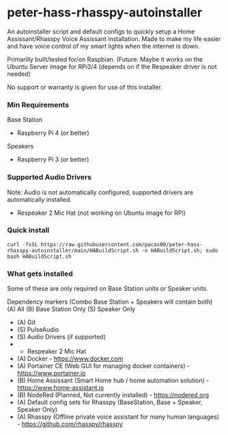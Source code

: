 # peter-hass-rhasspy-autoinstaller
An autoinstaller script and default configs to quickly setup a Home Assissant/Rhasspy Voice Assissant installation.
Made to make my life easier and have voice control of my smart lights when the internet is down.

Primarilly built/tested for/on Raspbian. (Future: Maybe it works on the Ubuntu Server image for RPi3/4 (depends on if the Respeaker driver is not needed)
 
No support or warranty is given for use of this installer.

### Min Requirements

Base Station
- Raspberry Pi 4 (or better)


Speakers
- Raspberry Pi 3 (or better)


### Supported Audio Drivers
Note: Audio is not automatically configured, supported drivers are automatically installed.

- Respeaker 2 Mic Hat (not working on Ubuntu image for RPi)



### Quick install 

`curl -fsSL https://raw.githubusercontent.com/pacas00/peter-hass-rhasspy-autoinstaller/main/HABuildScript.sh -o HABuildScript.sh; sudo bash HABuildScript.sh`


### What gets installed
Some of these are only required on Base Station units or Speaker units.

Dependency markers (Combo Base Station + Speakers will contain both)
(A) All
(B) Base Station Only
(S) Speaker Only

- (A) Git
- (S) PulseAudio
- (S) Audio Drivers (if supported)
- - Respeaker 2 Mic Hat
- (A) Docker - https://www.docker.com
- (A) Portainer CE (Web GUI for managing docker containers) - https://www.portainer.io
- (B) Home Assissant (Smart Home hub / home automation solution) - https://www.home-assistant.io
- (B) NodeRed (Planned, Not currently installed) - https://nodered.org
- (A) Default config sets for Rhasspy (BaseStation, Base + Speaker, Speaker Only)
- (A) Rhasspy (Offline private voice assistant for many human languages) - https://github.com/rhasspy/rhasspy





